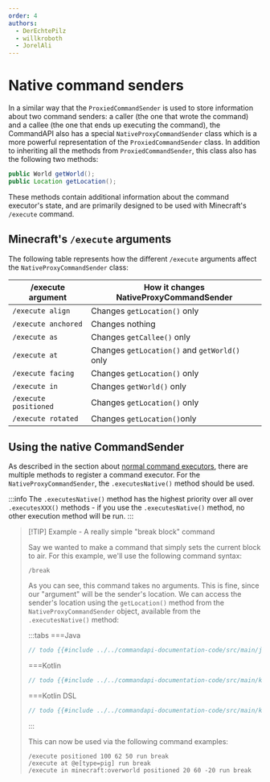 ```yaml
---
order: 4
authors:
  - DerEchtePilz
  - willkroboth
  - JorelAli
---
```


# Native command senders

In a similar way that the `ProxiedCommandSender` is used to store information about two command senders: a caller (the one that wrote the command) and a callee (the one that ends up executing the command), the CommandAPI also has a special `NativeProxyCommandSender` class which is a more powerful representation of the `ProxiedCommandSender` class. In addition to inheriting all the methods from `ProxiedCommandSender`, this class also has the following two methods:

```java
public World getWorld();
public Location getLocation();
```

These methods contain additional information about the command executor's state, and are primarily designed to be used with Minecraft's `/execute` command.

## Minecraft's `/execute` arguments

The following table represents how the different `/execute` arguments affect the `NativeProxyCommandSender` class:

| /execute argument     | How it changes NativeProxyCommandSender       |
|-----------------------|-----------------------------------------------|
| `/execute align`      | Changes `getLocation()` only                  |
| `/execute anchored`   | Changes nothing                               |
| `/execute as`         | Changes `getCallee()` only                    |
| `/execute at`         | Changes `getLocation()` and `getWorld()` only |
| `/execute facing`     | Changes `getLocation()` only                  |
| `/execute in`         | Changes `getWorld()` only                     |
| `/execute positioned` | Changes `getLocation()` only                  |
| `/execute rotated`    | Changes `getLocation()`only                   |

## Using the native CommandSender

As described in the section about [normal command executors](./normal-executors), there are multiple methods to register a command executor. For the `NativeProxyCommandSender`, the `.executesNative()` method should be used.

:::info
The `.executesNative()` method has the highest priority over all over `.executesXXX()` methods - if you use the `.executesNative()` method, no other execution method will be run.
:::

> [!TIP] Example - A really simple "break block" command
> 
> Say we wanted to make a command that simply sets the current block to air. For this example, we'll use the following command syntax:
> 
> ```mccmd
> /break
> ```
> 
> As you can see, this command takes no arguments. This is fine, since our "argument" will be the sender's location. We can access the sender's location using the `getLocation()` method from the `NativeProxyCommandSender` object, available from the `.executesNative()` method:
> 
> :::tabs
> ===Java
> ```java
> // todo {{#include ../../commandapi-documentation-code/src/main/java/dev/jorel/commandapi/examples/java/Examples.java:native1}}
> ```
> ===Kotlin
> ```kotlin
> // todo {{#include ../../commandapi-documentation-code/src/main/kotlin/dev/jorel/commandapi/examples/kotlin/Examples.kt:native1}}
> ```
> ===Kotlin DSL
> ```kotlin
> // todo {{#include ../../commandapi-documentation-code/src/main/kotlin/dev/jorel/commandapi/examples/kotlin/ExamplesKotlinDSL.kt:native1}}
> ```
> :::
> 
> This can now be used via the following command examples:
> 
> ```mccmd
> /execute positioned 100 62 50 run break
> /execute at @e[type=pig] run break
> /execute in minecraft:overworld positioned 20 60 -20 run break
> ```
> 